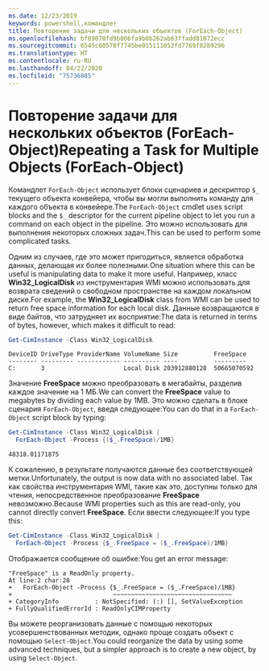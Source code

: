 ```yaml
---
ms.date: 12/23/2019
keywords: powershell,командлет
title: Повторение задачи для нескольких объектов (ForEach-Object)
ms.openlocfilehash: bf89070fd9b006fa9b0b262ab63ffadd81072ecc
ms.sourcegitcommit: 6545c60578f7745be015111052fd7769f8289296
ms.translationtype: HT
ms.contentlocale: ru-RU
ms.lasthandoff: 04/22/2020
ms.locfileid: "75736885"
---
```

# <a name="repeating-a-task-for-multiple-objects-foreach-object"></a><span data-ttu-id="5e47a-103">Повторение задачи для нескольких объектов (ForEach-Object)</span><span class="sxs-lookup"><span data-stu-id="5e47a-103">Repeating a Task for Multiple Objects (ForEach-Object)</span></span>

<span data-ttu-id="5e47a-104">Командлет `ForEach-Object` использует блоки сценариев и дескриптор `$_` текущего объекта конвейера, чтобы вы могли выполнить команду для каждого объекта в конвейере.</span><span class="sxs-lookup"><span data-stu-id="5e47a-104">The `ForEach-Object` cmdlet uses script blocks and the `$_` descriptor for the current pipeline object to let you run a command on each object in the pipeline.</span></span> <span data-ttu-id="5e47a-105">Это можно использовать для выполнения некоторых сложных задач.</span><span class="sxs-lookup"><span data-stu-id="5e47a-105">This can be used to perform some complicated tasks.</span></span>

<span data-ttu-id="5e47a-106">Одним из случаев, где это может пригодиться, является обработка данных, делающая их более полезными.</span><span class="sxs-lookup"><span data-stu-id="5e47a-106">One situation where this can be useful is manipulating data to make it more useful.</span></span> <span data-ttu-id="5e47a-107">Например, класс **Win32_LogicalDisk** из инструментария WMI можно использовать для возврата сведений о свободном пространстве на каждом локальном диске.</span><span class="sxs-lookup"><span data-stu-id="5e47a-107">For example, the **Win32_LogicalDisk** class from WMI can be used to return free space information for each local disk.</span></span> <span data-ttu-id="5e47a-108">Данные возвращаются в виде байтов, что затрудняет их восприятие:</span><span class="sxs-lookup"><span data-stu-id="5e47a-108">The data is returned in terms of bytes, however, which makes it difficult to read:</span></span>

```powershell
Get-CimInstance -Class Win32_LogicalDisk
```

```Output
DeviceID DriveType ProviderName VolumeName Size          FreeSpace
-------- --------- ------------ ---------- ----          ---------
C:       3                      Local Disk 203912880128  50665070592
```

<span data-ttu-id="5e47a-109">Значение **FreeSpace** можно преобразовать в мегабайты, разделив каждое значение на 1 МБ.</span><span class="sxs-lookup"><span data-stu-id="5e47a-109">We can convert the **FreeSpace** value to megabytes by dividing each value by 1MB.</span></span> <span data-ttu-id="5e47a-110">Это можно сделать в блоке сценария `ForEach-Object`, введя следующее:</span><span class="sxs-lookup"><span data-stu-id="5e47a-110">You can do that in a `ForEach-Object` script block by typing:</span></span>

```powershell
Get-CimInstance -Class Win32_LogicalDisk |
  ForEach-Object -Process {($_.FreeSpace)/1MB}
```

```Output
48318.01171875
```

<span data-ttu-id="5e47a-111">К сожалению, в результате получаются данные без соответствующей метки.</span><span class="sxs-lookup"><span data-stu-id="5e47a-111">Unfortunately, the output is now data with no associated label.</span></span> <span data-ttu-id="5e47a-112">Так как свойства инструментария WMI, такие как это, доступны только для чтения, непосредственное преобразование **FreeSpace** невозможно.</span><span class="sxs-lookup"><span data-stu-id="5e47a-112">Because WMI properties such as this are read-only, you cannot directly convert **FreeSpace**.</span></span> <span data-ttu-id="5e47a-113">Если ввести следующее:</span><span class="sxs-lookup"><span data-stu-id="5e47a-113">If you type this:</span></span>

```powershell
Get-CimInstance -Class Win32_LogicalDisk |
  ForEach-Object -Process {$_.FreeSpace = ($_.FreeSpace)/1MB}
```

<span data-ttu-id="5e47a-114">Отображается сообщение об ошибке:</span><span class="sxs-lookup"><span data-stu-id="5e47a-114">You get an error message:</span></span>

```Output
"FreeSpace" is a ReadOnly property.
At line:2 char:28
+   ForEach-Object -Process {$_.FreeSpace = ($_.FreeSpace)/1MB}
+                            ~~~~~~~~~~~~~~~~~~~~~~~~~~~~~~~~~
+ CategoryInfo          : NotSpecified: (:) [], SetValueException
+ FullyQualifiedErrorId : ReadOnlyCIMProperty
```

<span data-ttu-id="5e47a-115">Вы можете реорганизовать данные с помощью некоторых усовершенствованных методик, однако проще создать объект с помощью `Select-Object`.</span><span class="sxs-lookup"><span data-stu-id="5e47a-115">You could reorganize the data by using some advanced techniques, but a simpler approach is to create a new object, by using `Select-Object`.</span></span>
